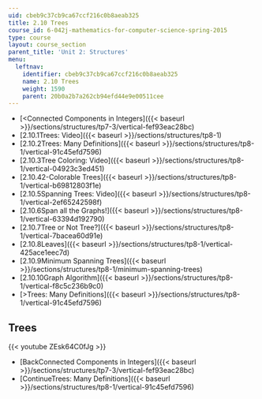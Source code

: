 ```yaml
---
uid: cbeb9c37cb9ca67ccf216c0b8aeab325
title: 2.10 Trees
course_id: 6-042j-mathematics-for-computer-science-spring-2015
type: course
layout: course_section
parent_title: 'Unit 2: Structures'
menu:
  leftnav:
    identifier: cbeb9c37cb9ca67ccf216c0b8aeab325
    name: 2.10 Trees
    weight: 1590
    parent: 20b0a2b7a262cb94efd44e9e00511cee
---
```


*   [<Connected Components in Integers]({{< baseurl >}}/sections/structures/tp7-3/vertical-fef93eac28bc)
*   [2.10.1Trees: Video]({{< baseurl >}}/sections/structures/tp8-1)
*   [2.10.2Trees: Many Definitions]({{< baseurl >}}/sections/structures/tp8-1/vertical-91c45efd7596)
*   [2.10.3Tree Coloring: Video]({{< baseurl >}}/sections/structures/tp8-1/vertical-04923c3ed451)
*   [2.10.42-Colorable Trees]({{< baseurl >}}/sections/structures/tp8-1/vertical-b69812803f1e)
*   [2.10.5Spanning Trees: Video]({{< baseurl >}}/sections/structures/tp8-1/vertical-2ef65242598f)
*   [2.10.6Span all the Graphs!]({{< baseurl >}}/sections/structures/tp8-1/vertical-63394d192790)
*   [2.10.7Tree or Not Tree?]({{< baseurl >}}/sections/structures/tp8-1/vertical-7bacea60d91e)
*   [2.10.8Leaves]({{< baseurl >}}/sections/structures/tp8-1/vertical-425ace1eec7d)
*   [2.10.9Minimum Spanning Trees]({{< baseurl >}}/sections/structures/tp8-1/minimum-spanning-trees)
*   [2.10.10Graph Algorithm]({{< baseurl >}}/sections/structures/tp8-1/vertical-f8c5c236b9c0)
*   [\>Trees: Many Definitions]({{< baseurl >}}/sections/structures/tp8-1/vertical-91c45efd7596)

Trees
-----

{{< youtube ZEsk64C0fJg >}}

*   [BackConnected Components in Integers]({{< baseurl >}}/sections/structures/tp7-3/vertical-fef93eac28bc)
*   [ContinueTrees: Many Definitions]({{< baseurl >}}/sections/structures/tp8-1/vertical-91c45efd7596)